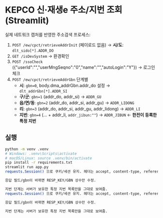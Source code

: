 # KEPCO 신·재생e 주소/지번 조회 (Streamlit)

실제 네트워크 캡처를 반영한 주소검색 프로세스:
1) `POST /ew/cpct/retrieveAddrInit` (페이로드 없음) → **시/도**: `dlt_sido[*].ADDR_DO`
2) `GET /isDevSystem` → 환경확인
3) `POST /ssoCheck` ({"userId":"","userMngSeqno":"0","name":"","autoLogin":"Y"}) → 로그인 체크
4) `POST /ew/cpct/retrieveAddrGbn` 단계별
   - **시**: `gbn=0`, body.dma_addrGbn.addr_do 설정 → `dlt_addrGbn[*].ADDR_SI`
   - **구/군**: `gbn=1` (addr_do, addr_si) → `ADDR_GU`
   - **읍/면/동**: `gbn=2` (addr_do, addr_si, addr_gu) → `ADDR_LIDONG`
   - **리**: `gbn=3` (addr_do, addr_si, addr_gu, addr_lidong) → `ADDR_LI`
   - **지번**: `gbn=4` (… + addr_li, `addr_jibun:""`) → `ADDR_JIBUN`  ← **한전이 등록한 특정 지번**

## 실행
```bash
python -m venv .venv
# Windows: .venv\Scripts\activate
# macOS/Linux: source .venv/bin/activate
pip install -r requirements.txt
streamlit run app.py
requests.Session() 으로 쿠키/세션 유지. 헤더는 accept, content-type, referer, (엔드포인트별) submissionid.

응답 필드/gbn이 바뀌면 RESP_KEY/GBN 상수만 수정.

지번 단계는 서버가 보유한 특정 지번 목록만을 그대로 보여줌.
requests.Session() 으로 쿠키/세션 유지. 헤더는 accept, content-type, referer, (엔드포인트별) submissionid.

응답 필드/gbn이 바뀌면 RESP_KEY/GBN 상수만 수정.

지번 단계는 서버가 보유한 특정 지번 목록만을 그대로 보여줌.
